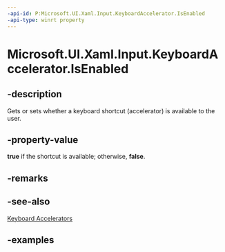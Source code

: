 ```yaml
---
-api-id: P:Microsoft.UI.Xaml.Input.KeyboardAccelerator.IsEnabled
-api-type: winrt property
---
```


<!-- Property syntax.
public bool IsEnabled { get;  set; }
-->

# Microsoft.UI.Xaml.Input.KeyboardAccelerator.IsEnabled

## -description
Gets or sets whether a keyboard shortcut (accelerator) is available to the user.

## -property-value
**true** if the shortcut is available; otherwise, **false**.

## -remarks

## -see-also
[Keyboard Accelerators](/windows/apps/design/input/keyboard-accelerators)

## -examples

